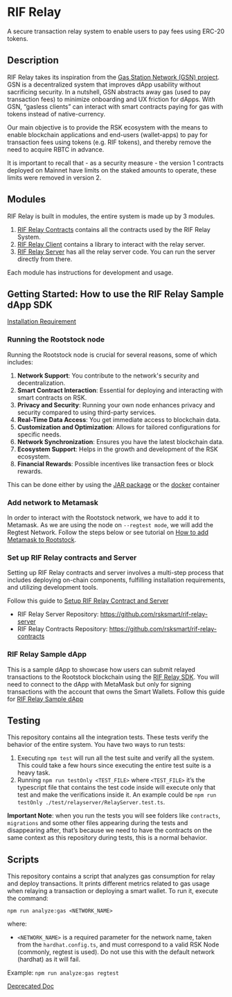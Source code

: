 # RIF Relay

A secure transaction relay system to enable users to pay fees using ERC-20 tokens.

## Description

RIF Relay takes its inspiration from the [Gas Station Network (GSN) project](https://github.com/opengsn/gsn). GSN is a decentralized system that improves dApp usability without sacrificing security. In a nutshell, GSN abstracts away gas (used to pay transaction fees) to minimize onboarding and UX friction for dApps. With GSN, “gasless clients” can interact with smart contracts paying for gas with tokens instead of native-currency.

Our main objective is to provide the RSK ecosystem with the means to enable blockchain applications and end-users (wallet-apps) to pay for transaction fees using tokens (e.g. RIF tokens), and thereby remove the need to acquire RBTC in advance.

It is important to recall that - as a security measure - the version 1 contracts deployed on Mainnet have limits on the staked amounts to operate, these limits were removed in version 2.

## Modules

RIF Relay is built in modules, the entire system is made up by 3 modules.

1. [RIF Relay Contracts](https://github.com/rsksmart/rif-relay-contracts) contains all the contracts used by the RIF Relay System.
2. [RIF Relay Client](https://github.com/rsksmart/rif-relay-client) contains a library to interact with the relay server.
3. [RIF Relay Server](https://github.com/rsksmart/rif-relay-server) has all the relay server code. You can run the server directly from there.

Each module has instructions for development and usage.

## Getting Started: How to use the RIF Relay Sample dApp SDK

[Installation Requirement](https://dev.rootstock.io/guides/rif-relay/installation-requirements/)

### Running the Rootstock node

Running the Rootstock node is crucial for several reasons, some of which includes:
1. **Network Support**: You contribute to the network's security and decentralization.
2. **Smart Contract Interaction**: Essential for deploying and interacting with smart contracts on RSK.
3. **Privacy and Security**: Running your own node enhances privacy and security compared to using third-party services.
4. **Real-Time Data Access**: You get immediate access to blockchain data.
5. **Customization and Optimization**: Allows for tailored configurations for specific needs.
6. **Network Synchronization**: Ensures you have the latest blockchain data.
7. **Ecosystem Support**: Helps in the growth and development of the RSK ecosystem.
8. **Financial Rewards**: Possible incentives like transaction fees or block rewards.

This can be done either by using the [JAR package](https://dev.rootstock.io/rsk/node/install/operating-systems/java/) or the [docker](https://dev.rootstock.io/rsk/node/install/operating-systems/) container

### Add network to Metamask

In order to interact with the Rootstock network, we have to add it to Metamask. As we are using the node on ``--regtest mode``, we will add the Regtest Network. Follow the steps below or see tutorial on [How to add Metamask to Rootstock](https://dev.rootstock.io/develop/wallet/use/metamask/).

### Set up RIF Relay contracts and Server

Setting up RIF Relay contracts and server involves a multi-step process that includes deploying on-chain components, fulfilling installation requirements, and utilizing development tools. 

Follow this guide to [Setup RIF Relay Contract and Server](https://dev.rootstock.io/guides/rif-relay/deployment/)
- RIF Relay Server Repository: https://github.com/rsksmart/rif-relay-server
- RIF Relay Contracts Repository: https://github.com/rsksmart/rif-relay-contracts

### RIF Relay Sample dApp

This is a sample dApp to showcase how users can submit relayed transactions to the Rootstock blockchain using the [RIF Relay SDK](https://github.com/infuy/relaying-services-sdk). You will need to connect to the dApp with MetaMask but only for signing transactions with the account that owns the Smart Wallets. Follow this guide for [RIF Relay Sample dApp](https://github.com/rsksmart/rif-relay-sample-dapp)


## Testing

This repository contains all the integration tests. These tests verify the behavior of the entire system.
You have two ways to run tests:

1. Executing `npm test` will run all the test suite and verify all the system. This could take 
   a few hours since executing the entire test suite is a heavy task.
2. Running `npm run testOnly <TEST_FILE>` where `<TEST_FILE>` it’s the typescript file
that contains the test code inside will execute only that test and make the verifications inside it. An example could be `npm run testOnly ./test/relayserver/RelayServer.test.ts`.

**Important Note**: when you run the tests you will see folders like `contracts`, `migrations` and some other files
appearing during the tests and disappearing after, that’s because we need to have the contracts
on the same context as this repository during tests, this is a normal behavior. 

## Scripts

This repository contains a script that analyzes gas consumption for relay and deploy transactions. It prints different metrics related to gas usage when relaying a transaction or deploying a smart wallet.
To run it, execute the command:

`npm run analyze:gas <NETWORK_NAME>`

where:
- `<NETWORK_NAME>` is a required parameter for the network name, taken from the `hardhat.config.ts`, and must correspond to a valid RSK Node (commonly, regtest is used). Do not use this with the default network (hardhat) as it will fail.

Example: 
`npm run analyze:gas regtest`

[Deprecated Doc](docs/README.md)

